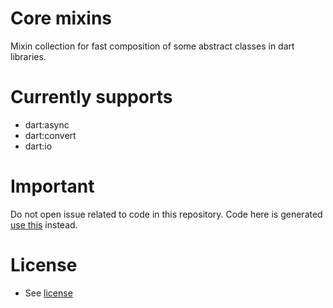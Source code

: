 # Core mixins
Mixin collection for fast composition of some abstract classes in dart libraries.
# Currently supports
- dart:async
- dart:convert
- dart:io
# Important
Do not open issue related to code in this repository. 
Code here is generated [use this](https://github.com/LacticWhale/core_mixin_gen/issues) instead.
# License
- See [license](LICENSE)
